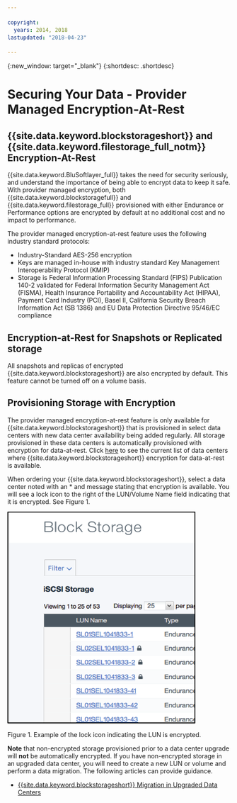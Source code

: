 ```yaml
---

copyright:
  years: 2014, 2018
lastupdated: "2018-04-23"

---
```

{:new_window: target="_blank"}
{:shortdesc: .shortdesc}

# Securing Your Data - Provider Managed Encryption-At-Rest

## {{site.data.keyword.blockstorageshort}} and {{site.data.keyword.filestorage_full_notm}} Encryption-At-Rest 

{{site.data.keyword.BluSoftlayer_full}} takes the need for security seriously, and understand the importance of being able to encrypt data to keep it safe. With provider managed encryption, both {{site.data.keyword.blockstoragefull}} and {{site.data.keyword.filestorage_full}} provisioned with either Endurance or Performance options are encrypted by default at no additional cost and no impact to performance.

The provider managed encryption-at-rest feature uses the following industry standard protocols:

* Industry-Standard AES-256 encryption
* Keys are managed in-house with industry standard Key Management Interoperability Protocol (KMIP)
* Storage is Federal Information Processing Standard (FIPS) Publication 140-2 validated for Federal Information Security Management Act (FISMA), Health Insurance Portability and Accountability Act (HIPAA), Payment Card Industry (PCI), Basel II, California Security Breach Information Act (SB 1386) and EU Data Protection Directive 95/46/EC compliance

## Encryption-at-Rest for Snapshots or Replicated storage  

All snapshots and replicas of encrypted {{site.data.keyword.blockstorageshort}} are also encrypted by default. This feature cannot be turned off on a volume basis.

## Provisioning Storage with Encryption

The provider managed encryption-at-rest feature is only available for {{site.data.keyword.blockstorageshort}} that is provisioned in select data centers with new data center availability being added regularly. All storage provisioned in these data centers is automatically provisioned with encryption for data-at-rest. Click [here](new-ibm-block-and-file-storage-location-and-features.html) to see the current list of data centers where {{site.data.keyword.blockstorageshort}} encryption for data-at-rest is available.

When ordering your {{site.data.keyword.blockstorageshort}}, select a data center noted with an * and message stating that encryption is available. You will see a lock icon to the right of the LUN/Volume Name field indicating that it is encrypted. See Figure 1.

![The lock icon indicates that the LUN is encrypted](/images/encryptedstorage.png)
<caption>Figure 1. Example of the lock icon indicating the LUN is encrypted.</caption>



**Note** that non-encrypted storage provisioned prior to a data center upgrade will **not** be automatically encrypted. If you have non-encrypted storage in an upgraded data center, you will need to create a new LUN or volume and perform a data migration. The following articles can provide guidance.

* [{{site.data.keyword.blockstorageshort}} Migration in Upgraded Data Centers](migrate-block-storage-encrypted-block-storage.html)
